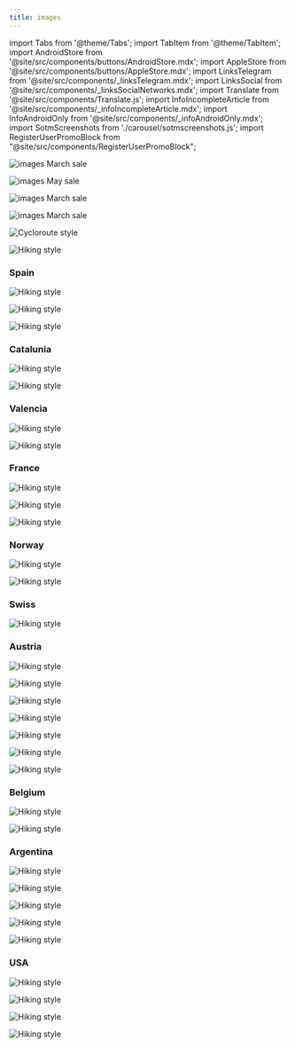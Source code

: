 ```yaml
---
title: images
---
```


import Tabs from '@theme/Tabs';
import TabItem from '@theme/TabItem';
import AndroidStore from '@site/src/components/buttons/AndroidStore.mdx';
import AppleStore from '@site/src/components/buttons/AppleStore.mdx';
import LinksTelegram from '@site/src/components/_linksTelegram.mdx';
import LinksSocial from '@site/src/components/_linksSocialNetworks.mdx';
import Translate from '@site/src/components/Translate.js';
import InfoIncompleteArticle from '@site/src/components/_infoIncompleteArticle.mdx';
import InfoAndroidOnly from '@site/src/components/_infoAndroidOnly.mdx';
import SotmScreenshots from './carousel/sotmscreenshots.js';
import RegisterUserPromoBlock from "@site/src/components/RegisterUserPromoBlock";


![images March sale](@site/static/img/email/2024March.png)

![images May sale](@site/static/img/email/2024may.png)

![images March sale](@site/static/img/email/ign_spain.png)

![images March sale](@site/static/img/email/ign_ortophotos.png)


![Cycloroute style](@site/static/img/email/cyclomap.png)

![Hiking style](@site/static/img/email/hikingstyle.png)


### Spain
![Hiking style](@site/static/img/email/ign_topo_es.png)

![Hiking style](@site/static/img/email/ign_base_es.png)

![Hiking style](@site/static/img/email/ign_orto_es.png)

### Catalunia

![Hiking style](@site/static/img/email/icgc_topo_gris_cat.png)

![Hiking style](@site/static/img/email/icgc_orto_gris_cat.png)

### Valencia

![Hiking style](@site/static/img/email/icv_topo_val.png)

![Hiking style](@site/static/img/email/icv_orto_val.png)


### France

![Hiking style](@site/static/img/email/ign_pentes_fr.png)

![Hiking style](@site/static/img/email/ign_aero.png)

![Hiking style](@site/static/img/email/ign_littorale.png)

### Norway

![Hiking style](@site/static/img/email/finn_kart.png)

![Hiking style](@site/static/img/email/utno_topo.png)

### Swiss

![Hiking style](@site/static/img/email/swiss_topo.png)

### Austria

![Hiking style](@site/static/img/email/au_gelaende.png)

![Hiking style](@site/static/img/email/au_geoland.png)

![Hiking style](@site/static/img/email/au_grau.png)

![Hiking style](@site/static/img/email/au_hidpi.png)

![Hiking style](@site/static/img/email/au_ober.png)

![Hiking style](@site/static/img/email/au_ortho.png)

![Hiking style](@site/static/img/email/au_over.png)

### Belgium

![Hiking style](@site/static/img/email/topo_bel.png)

![Hiking style](@site/static/img/email/orto_bel.png)

### Argentina 

![Hiking style](@site/static/img/email/topo_arg.png)

![Hiking style](@site/static/img/email/oscuro_arg.png)

![Hiking style](@site/static/img/email/hib_arg.png)

![Hiking style](@site/static/img/email/gris_arg.png)

![Hiking style](@site/static/img/email/argenmap.png)

### USA

![Hiking style](@site/static/img/email/blm.png)

![Hiking style](@site/static/img/email/usfs.png)

![Hiking style](@site/static/img/email/private.png)

![Hiking style](@site/static/img/email/public.png)